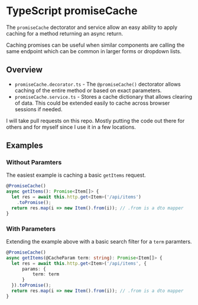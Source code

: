# TypeScript promiseCache

The `promiseCache` dectorator and service allow an easy ability to apply caching for a method returning an async return.

Caching promises can be useful when similar components are calling the same endpoint which can be common in larger forms or dropdown lists.

## Overview

- `promiseCache.decorator.ts` - The `@promiseCache()` dectorator allows caching of the entire method or based on exact parameters.
- `promiseCache.service.ts` - Stores a cache dictionary that allows clearing of data. This could be extended easily to cache across browser sessions if needed.

I will take pull requests on this repo. Mostly putting the code out there for others and for myself since I use it in a few locations.

## Examples

### Without Paramters

The easiest example is caching a basic `getItems` request.

```TypeScript
@PromiseCache()
async getItems(): Promise<Item[]> {
  let res = await this.http.get<Item>('/api/items')
    .toPromise();
  return res.map(i => new Item().from(i)); // .from is a dto mapper
}
```

### With Parameters

Extending the example above with a basic search filter for a `term` paramters.

```TypeScript
@PromiseCache()
async getItems(@CacheParam term: string): Promise<Item[]> {
  let res = await this.http.get<Item>('/api/items', {
      params: {
          term: term
      }
  }).toPromise();
  return res.map(i => new Item().from(i)); // .from is a dto mapper
}
```